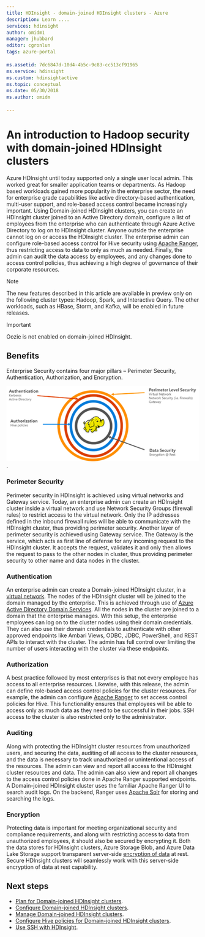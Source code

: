 ```yaml
---
title: HDInsight - domain-joined HDInsight clusters - Azure
description: Learn ....
services: hdinsight
author: omidm1
manager: jhubbard
editor: cgronlun
tags: azure-portal

ms.assetid: 7dc6847d-10d4-4b5c-9c83-cc513cf91965
ms.service: hdinsight
ms.custom: hdinsightactive
ms.topic: conceptual
ms.date: 05/30/2018
ms.author: omidm

---
```

# An introduction to Hadoop security with domain-joined HDInsight clusters

Azure HDInsight until today supported only a single user local admin. This worked great for smaller application teams or departments. As Hadoop based workloads gained more popularity in the enterprise sector, the need for enterprise grade capabilities like active directory-based authentication, multi-user support, and role-based access control became increasingly important. Using Domain-joined HDInsight clusters, you can create an HDInsight cluster joined to an Active Directory domain, configure a list of employees from the enterprise who can authenticate through Azure Active Directory to log on to HDInsight cluster. Anyone outside the enterprise cannot log on or access the HDInsight cluster. The enterprise admin can configure role-based access control for Hive security using [Apache Ranger](http://hortonworks.com/apache/ranger/), thus restricting access to data to only as much as needed. Finally, the admin can audit the data access by employees, and any changes done to access control policies, thus achieving a high degree of governance of their corporate resources.

> [!NOTE]
> The new features described in this article are available in preview only on the following cluster types: Hadoop, Spark, and Interactive Query. The other workloads, such as HBase, Storm, and Kafka, will be enabled in future releases.

> [!IMPORTANT]
> Oozie is not enabled on domain-joined HDInsight.

## Benefits
Enterprise Security contains four major pillars – Perimeter Security, Authentication, Authorization, and Encryption.

![Domain Joined HDInsight clusters benefits pillars](./media/apache-domain-joined-introduction/hdinsight-domain-joined-four-pillars.png).

### Perimeter Security
Perimeter security in HDInsight is achieved using virtual networks and Gateway service. Today, an enterprise admin can create an HDInsight cluster inside a virtual network and use Network Security Groups (firewall rules) to restrict access to the virtual network. Only the IP addresses defined in the inbound firewall rules will be able to communicate with the HDInsight cluster, thus providing perimeter security. Another layer of perimeter security is achieved using Gateway service. The Gateway is the service, which acts as first line of defense for any incoming request to the HDInsight cluster. It accepts the request, validates it and only then allows the request to pass to the other nodes in cluster, thus providing perimeter security to other name and data nodes in the cluster.

### Authentication
An enterprise admin can create a Domain-joined HDInsight cluster, in a [virtual network](https://azure.microsoft.com/services/virtual-network/). The nodes of the HDInsight cluster will be joined to the domain managed by the enterprise. This is achieved through use of [Azure Active Directory Domain Services](../../active-directory-domain-services/active-directory-ds-overview.md). All the nodes in the cluster are joined to a domain that the enterprise manages. With this setup, the enterprise employees can log on to the cluster nodes using their domain credentials. They can also use their domain credentials to authenticate with other approved endpoints like Ambari Views, ODBC, JDBC, PowerShell, and REST APIs to interact with the cluster. The admin has full control over limiting the number of users interacting with the cluster via these endpoints.

### Authorization
A best practice followed by most enterprises is that not every employee has access to all enterprise resources. Likewise, with this release, the admin can define role-based access control policies for the cluster resources. For example, the admin can configure [Apache Ranger](http://hortonworks.com/apache/ranger/) to set access control policies for Hive. This functionality ensures that employees will be able to access only as much data as they need to be successful in their jobs. SSH access to the cluster is also restricted only to the administrator.

### Auditing
Along with protecting the HDInsight cluster resources from unauthorized users, and securing the data, auditing of all access to the cluster resources, and the data is necessary to track unauthorized or unintentional access of the resources. The admin can view and report all access to the HDInsight cluster resources and data. The admin can also view and report all changes to the access control policies done in Apache Ranger supported endpoints. A Domain-joined HDInsight cluster uses the familiar Apache Ranger UI to search audit logs. On the backend, Ranger uses [Apache Solr](http://hortonworks.com/apache/solr/) for storing and searching the logs.

### Encryption
Protecting data is important for meeting organizational security and compliance requirements, and along with restricting access to data from unauthorized employees, it should also be secured by encrypting it. Both the data stores for HDInsight clusters, Azure Storage Blob, and Azure Data Lake Storage support transparent server-side [encryption of data](../../storage/common/storage-service-encryption.md) at rest. Secure HDInsight clusters will seamlessly work with this server-side encryption of data at rest capability.

## Next steps
* [Plan for Domain-joined HDInsight clusters](apache-domain-joined-architecture.md).
* [Configure Domain-joined HDInsight clusters](apache-domain-joined-configure.md).
* [Manage Domain-joined HDInsight clusters](apache-domain-joined-manage.md).
* [Configure Hive policies for Domain-joined HDInsight clusters](apache-domain-joined-run-hive.md).
* [Use SSH with HDInsight](../hdinsight-hadoop-linux-use-ssh-unix.md#domainjoined).

